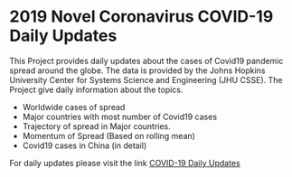 
# 2019 Novel Coronavirus COVID-19 Daily Updates

This Project provides daily updates about the cases of Covid19 pandemic spread around the globe. The data is provided by
the Johns Hopkins University Center for Systems Science and Engineering (JHU CSSE). The Project give daily information about 
the topics. 

* Worldwide cases of spread 
* Major countries with most number of Covid19 cases
* Trajectory of spread in Major countries.
* Momentum of Spread (Based on rolling mean)
* Covid19 cases in China (in detail)

For daily updates please visit the link [COVID-19 Daily Updates](https://bit.ly/2QWmrYm)

